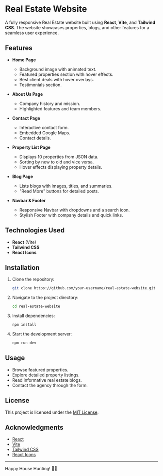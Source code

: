 # Real Estate Website

A fully responsive Real Estate website built using **React**, **Vite**, and **Tailwind CSS**. The website showcases properties, blogs, and other features for a seamless user experience.

## Features

- **Home Page**
  - Background image with animated text.
  - Featured properties section with hover effects.
  - Best client deals with hover overlays.
  - Testimonials section.

- **About Us Page**
  - Company history and mission.
  - Highlighted features and team members.

- **Contact Page**
  - Interactive contact form.
  - Embedded Google Maps.
  - Contact details.

- **Property List Page**
  - Displays 10 properties from JSON data.
  - Sorting by new to old and vice versa.
  - Hover effects displaying property details.

- **Blog Page**
  - Lists blogs with images, titles, and summaries.
  - "Read More" buttons for detailed posts.

- **Navbar & Footer**
  - Responsive Navbar with dropdowns and a search icon.
  - Stylish Footer with company details and quick links.

## Technologies Used

- **React** (Vite)
- **Tailwind CSS**
- **React Icons**

## Installation

1. Clone the repository:
   ```bash
   git clone https://github.com/your-username/real-estate-website.git
   ```

2. Navigate to the project directory:
   ```bash
   cd real-estate-website
   ```

3. Install dependencies:
   ```bash
   npm install
   ```

4. Start the development server:
   ```bash
   npm run dev
   ```



## Usage

- Browse featured properties.
- Explore detailed property listings.
- Read informative real estate blogs.
- Contact the agency through the form.

## License

This project is licensed under the [MIT License](LICENSE).

## Acknowledgments

- [React](https://reactjs.org/)
- [Vite](https://vitejs.dev/)
- [Tailwind CSS](https://tailwindcss.com/)
- [React Icons](https://react-icons.github.io/react-icons/)

---

Happy House Hunting! 🏡✨

